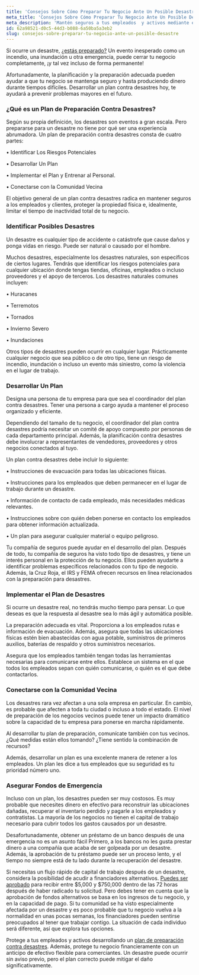 ```yaml
---
title: 'Consejos Sobre Cómo Preparar Tu Negocio Ante Un Posible Desastre'
meta_title: 'Consejos Sobre Cómo Preparar Tu Negocio Ante Un Posible Desastre'
meta_description: 'Mantén seguros a tus empleados  y activos mediante el desarrollo de un plan de preparación contra desastres para tu negocio, que incluya capital de trabajo proveniente de un anticipo en efectivo para comerciantes.'
id: 62a98521-d0c5-44d3-b088-6a50ba5a3eb2
slug: consejos-sobre-preparar-tu-negocio-ante-un-posible-desastre
---
```

Si ocurre un desastre, [¿estás preparado?](https://www.oneparkfinancial.com/es/articulos/como-asegurar-financiacion-para-cubrir-emergencias-comerciales) Un evento inesperado como un incendio, una inundación u otra emergencia, puede cerrar tu negocio completamente, ¡y tal vez incluso de forma permanente! 

Afortunadamente, la planificación y la preparación adecuada pueden ayudar a que tu negocio se mantenga seguro y hasta produciendo dinero durante tiempos difíciles. Desarrollar un plan contra desastres hoy, te ayudará a prevenir problemas mayores en el futuro.   

### ¿Qué es un Plan de Preparación Contra Desastres?

Según su propia definición, los desastres son eventos a gran escala. Pero prepararse para un desastre no tiene por qué ser una experiencia abrumadora. Un plan de preparación contra desastres consta de cuatro partes:

•	Identificar  Los Riesgos Potenciales

•	Desarrollar Un Plan

•	Implementar el Plan y Entrenar  al Personal.

•	Conectarse con la Comunidad Vecina

El objetivo general de un plan contra desastres radica en mantener seguros a los empleados y clientes, proteger la propiedad física  e, idealmente, limitar el tiempo de inactividad total de tu negocio.  

### Identificar Posibles Desastres

Un desastre es cualquier tipo de accidente o catástrofe que cause daños y ponga vidas en riesgo. Puede ser natural o causado por el hombre. 

Muchos desastres, especialmente los desastres naturales, son específicos de ciertos lugares. Tendrás que identificar los riesgos potenciales para cualquier ubicación donde tengas  tiendas, oficinas, empleados  o incluso proveedores y el apoyo de terceros. Los desastres naturales comunes incluyen:

•	Huracanes

•	Terremotos

•	Tornados

•	Invierno Severo

•	Inundaciones

Otros tipos de desastres pueden ocurrir en cualquier lugar. Prácticamente cualquier negocio que sea público o de otro tipo, tiene un riesgo de incendio, inundación o incluso un evento más siniestro, como la violencia en el lugar de trabajo. 

### Desarrollar Un Plan

Designa una persona de tu empresa para que sea el coordinador del plan contra desastres. Tener una persona a cargo ayuda a mantener el proceso organizado y eficiente.

Dependiendo del tamaño de tu negocio, el coordinador del plan contra desastres podría necesitar un comité de apoyo compuesto por personas de cada departamento principal. Además, la planificación contra desastres debe involucrar a representantes de vendedores, proveedores y otros negocios conectados al tuyo. 

Un plan contra desastres debe incluir lo siguiente:

•	Instrucciones de evacuación para todas las ubicaciones físicas.

•	Instrucciones para los empleados que deben permanecer en el lugar de trabajo durante un desastre.

•	Información de contacto de cada empleado, más necesidades médicas relevantes.

•	Instrucciones sobre con quién deben ponerse en contacto los empleados para obtener información actualizada.

•	Un plan para asegurar cualquier material o equipo peligroso.

Tu compañía de seguros puede ayudar en el desarrollo del plan. Después de todo, tu compañía de seguros ha visto todo tipo de desastres, y tiene un interés personal en la protección de tu negocio. Ellos pueden ayudarte a identificar problemas específicos relacionados con tu tipo de negocio. Además, la Cruz Roja, el IRS y FEMA ofrecen recursos en línea relacionados con la preparación para desastres. 

### Implementar el Plan de Desastres

Si ocurre un desastre real, no tendrás mucho tiempo para pensar. Lo que deseas es que la respuesta al desastre sea lo más ágil y automática posible.

La preparación adecuada es vital. Proporciona a los empleados rutas e información de evacuación. Además, asegura que todas las ubicaciones físicas estén bien abastecidas con agua potable, suministros de primeros auxilios, baterías de respaldo y otros suministros necesarios.

Asegura que los empleados también tengan todas las herramientas necesarias para comunicarse entre ellos. Establece un sistema en el que todos los empleados sepan con quién comunicarse, o quién es el que debe contactarlos.   

### Conectarse con la Comunidad Vecina

Los desastres rara vez afectan a una sola empresa en particular. En cambio, es probable que afecten a toda tu ciudad o incluso a todo el estado. El nivel de preparación de los negocios vecinos puede tener un impacto dramático sobre la capacidad de tu empresa para ponerse en marcha rápidamente.

Al desarrollar tu plan de preparación, comunícate también con tus vecinos. ¿Qué medidas están ellos tomando? ¿Tiene sentido la combinación de recursos? 

Además, desarrollar un plan es una excelente manera de retener a los empleados. Un plan les dice a tus empleados que su seguridad es tu prioridad número uno. 

### Asegurar Fondos de Emergencia

Incluso con un plan, los desastres pueden ser muy costosos. Es muy probable que necesites dinero en efectivo para reconstruir las ubicaciones dañadas, recuperar el inventario perdido y pagarle a los empleados y contratistas. La mayoría de los negocios no tienen el capital de trabajo necesario para cubrir todos los gastos causados por un desastre. 

Desafortunadamente, obtener un préstamo de un banco después de una emergencia no es un asunto fácil Primero, a los bancos no les gusta prestar dinero a una compañía que acaba de ser golpeada por un desastre.
Además, la aprobación de tu préstamo puede ser un proceso lento, y el tiempo no siempre está de tu lado durante la recuperación del desastre.

Si necesitas un flujo rápido de capital de trabajo después de un desastre, considera la posibilidad de acudir a financiadores alternativos. [Puedes ser aprobado](https://www.oneparkfinancial.com/es/como-trabaja) para recibir entre $5,000 y $750,000 dentro de las 72 horas después de haber radicado  tu solicitud. Pero debes tener en cuenta que la aprobación de fondos alternativos se basa en los ingresos de tu negocio, y en la capacidad de pago. Si tu comunidad se ha visto especialmente afectada por un desastre y es poco probable que tu negocio vuelva a la normalidad en unas pocas semanas, los financiadores pueden sentirse preocupados al tener que trabajar contigo. La situación de cada individuo será diferente, así que explora tus opciones. 

Protege a tus empleados y activos desarrollando un [plan de preparación contra desastres](https://www.oneparkfinancial.com/es/preaprob). Además, protege tu negocio financieramente con un anticipo de efectivo flexible para comerciantes. Un desastre puede ocurrir sin aviso previo, pero el plan correcto puede mitigar el daño significativamente.
